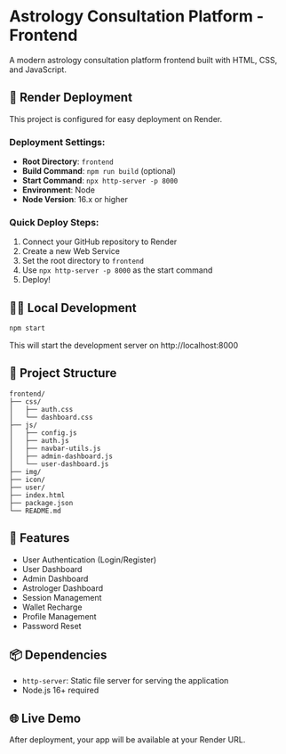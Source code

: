 # Astrology Consultation Platform - Frontend

A modern astrology consultation platform frontend built with HTML, CSS, and JavaScript.

## 🚀 Render Deployment

This project is configured for easy deployment on Render.

### Deployment Settings:
- **Root Directory**: `frontend`
- **Build Command**: `npm run build` (optional)
- **Start Command**: `npx http-server -p 8000`
- **Environment**: Node
- **Node Version**: 16.x or higher

### Quick Deploy Steps:
1. Connect your GitHub repository to Render
2. Create a new Web Service
3. Set the root directory to `frontend`
4. Use `npx http-server -p 8000` as the start command
5. Deploy!

## 🏃‍♂️ Local Development

```bash
npm start
```

This will start the development server on http://localhost:8000

## 📁 Project Structure

```
frontend/
├── css/
│   ├── auth.css
│   └── dashboard.css
├── js/
│   ├── config.js
│   ├── auth.js
│   ├── navbar-utils.js
│   ├── admin-dashboard.js
│   └── user-dashboard.js
├── img/
├── icon/
├── user/
├── index.html
├── package.json
└── README.md
```

## 🔧 Features

- User Authentication (Login/Register)
- User Dashboard
- Admin Dashboard
- Astrologer Dashboard
- Session Management
- Wallet Recharge
- Profile Management
- Password Reset

## 📦 Dependencies

- `http-server`: Static file server for serving the application
- Node.js 16+ required

## 🌐 Live Demo

After deployment, your app will be available at your Render URL.
